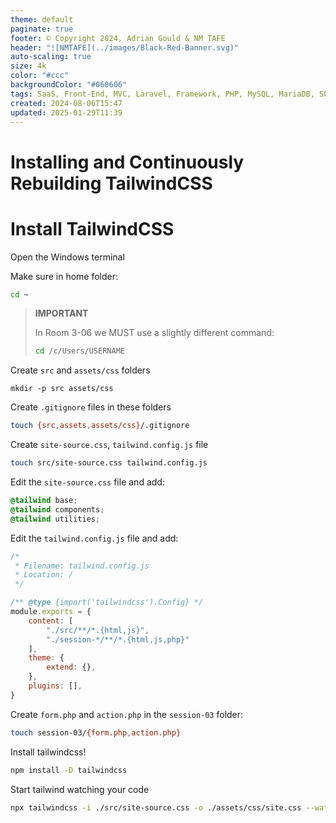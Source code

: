 ```yaml
---
theme: default
paginate: true
footer: © Copyright 2024, Adrian Gould & NM TAFE
header: "![NMTAFE](../images/Black-Red-Banner.svg)"
auto-scaling: true
size: 4k
color: "#ccc"
backgroundColor: "#060606"
tags: SaaS, Front-End, MVC, Laravel, Framework, PHP, MySQL, MariaDB, SQLite, Testing, Unit Testing, Feature Testing, PEST
created: 2024-08-06T15:47
updated: 2025-01-29T11:39
---
```


# Installing and Continuously Rebuilding TailwindCSS


# Install TailwindCSS

Open the Windows terminal

Make sure in home folder:

```bash
cd ~
```

> **IMPORTANT**
> 
> In Room 3-06 we MUST use a slightly different command:
>
>  ```bash
>  cd /c/Users/USERNAME
>  ```

Create `src` and `assets/css` folders
```shell
mkdir -p src assets/css
```

Create `.gitignore` files in these folders

```bash
touch {src,assets,assets/css}/.gitignore
```

Create `site-source.css`, `tailwind.config.js` file

```bash
touch src/site-source.css tailwind.config.js
```

Edit the `site-source.css` file and add:
```css
@tailwind base;
@tailwind components;
@tailwind utilities;
```

Edit the `tailwind.config.js` file and add:

```js
/*
 * Filename: tailwind.config.js
 * Location: /
 */

/** @type {import('tailwindcss').Config} */
module.exports = {
    content: [
        "./src/**/*.{html,js}",
        "./session-*/**/*.{html,js,php}"
    ],
    theme: {
        extend: {},
    },
    plugins: [],
}
```

Create `form.php` and `action.php` in the `session-03` folder:

```bash
touch session-03/{form.php,action.php}
```

Install tailwindcss!
```bash
npm install -D tailwindcss
```

Start tailwind watching your code
```bash
npx tailwindcss -i ./src/site-source.css -o ./assets/css/site.css --watch
```

